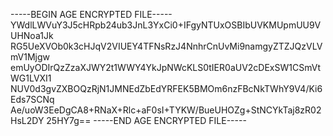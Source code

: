 -----BEGIN AGE ENCRYPTED FILE-----
YWdlLWVuY3J5cHRpb24ub3JnL3YxCi0+IFgyNTUxOSBIbUVKMUpmUU9VUHNoa1Jk
RG5UeXVOb0k3cHJqV2VIUEY4TFNsRzJ4NnhrCnUvMi9namgyZTZJQzVLVmV1Mjgw
emUyODIrQzZzaXJWY2t1WWY4YkJpNWcKLS0tIER0aUV2cDExSW1CSmVtWG1LVXI1
NUV0d3gvZXBOQzRjN1JMNEdZbEdYRFEK5BMOm6nzFBcNkTWhY9V4/Ki6Eds7SCNq
Ae/uoW3EeDgCA8+RNaX+Rlc+aF0sI+TYKW/BueUHOZg+StNCYkTaj8zR02HsL2DY
25HY7g==
-----END AGE ENCRYPTED FILE-----
